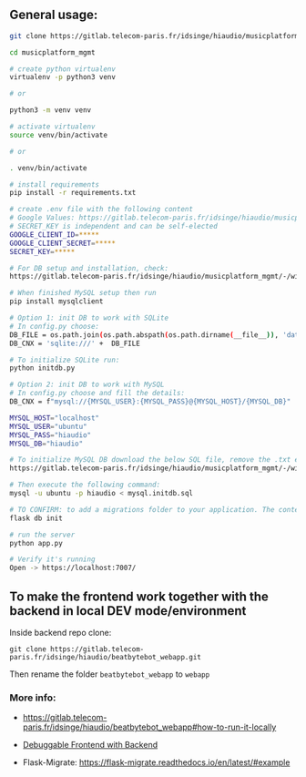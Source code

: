 ## General usage: 

```bash
git clone https://gitlab.telecom-paris.fr/idsinge/hiaudio/musicplatform_mgmt.git

cd musicplatform_mgmt

# create python virtualenv
virtualenv -p python3 venv

# or 

python3 -m venv venv

# activate virtualenv
source venv/bin/activate

# or

. venv/bin/activate

# install requirements
pip install -r requirements.txt

# create .env file with the following content
# Google Values: https://gitlab.telecom-paris.fr/idsinge/hiaudio/musicplatform_mgmt/-/wikis/SOURCE-CODE/Google-OAuth-Setup
# SECRET_KEY is independent and can be self-elected 
GOOGLE_CLIENT_ID=*****
GOOGLE_CLIENT_SECRET=*****
SECRET_KEY=*****

# For DB setup and installation, check:
https://gitlab.telecom-paris.fr/idsinge/hiaudio/musicplatform_mgmt/-/wikis/HOSTING/Change-DB-type-to-MySQL

# When finished MySQL setup then run
pip install mysqlclient

# Option 1: init DB to work with SQLite
# In config.py choose:
DB_FILE = os.path.join(os.path.abspath(os.path.dirname(__file__)), 'database.db')
DB_CNX = 'sqlite:///' +  DB_FILE

# To initialize SQLite run:
python initdb.py

# Option 2: init DB to work with MySQL
# In config.py choose and fill the details:
DB_CNX = f"mysql://{MYSQL_USER}:{MYSQL_PASS}@{MYSQL_HOST}/{MYSQL_DB}"

MYSQL_HOST="localhost"
MYSQL_USER="ubuntu"
MYSQL_PASS="hiaudio"
MYSQL_DB="hiaudio"

# To initialize MySQL DB download the below SQL file, remove the .txt extension and locate it at project's root
https://gitlab.telecom-paris.fr/idsinge/hiaudio/musicplatform_mgmt/-/wikis/uploads/2869af50594687b918d010bd9d75335a/mysql.initdb.sql

# Then execute the following command:
mysql -u ubuntu -p hiaudio < mysql.initdb.sql

# TO CONFIRM: to add a migrations folder to your application. The contents of this folder need to be added to version control along with other source files.
flask db init

# run the server 
python app.py

# Verify it's running
Open -> https://localhost:7007/

```

## To make the frontend work together with the backend in local DEV mode/environment


Inside backend repo clone:
```
git clone https://gitlab.telecom-paris.fr/idsinge/hiaudio/beatbytebot_webapp.git

```

Then rename the folder `beatbytebot_webapp` to `webapp`

### More info:
- https://gitlab.telecom-paris.fr/idsinge/hiaudio/beatbytebot_webapp#how-to-run-it-locally

- [Debuggable Frontend with Backend](https://gitlab.telecom-paris.fr/idsinge/hiaudio/musicplatform_mgmt/-/wikis/SOURCE-CODE/Debuggable-Frontend-with-Backend)

- Flask-Migrate: https://flask-migrate.readthedocs.io/en/latest/#example
